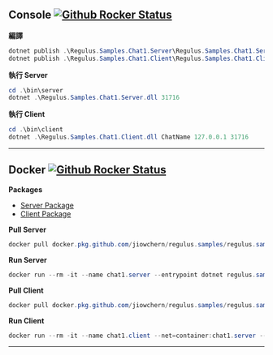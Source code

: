 ## Console  [![Github Rocker Status](https://github.com/jiowchern/Regulus.Samples/workflows/Build/badge.svg)](https://github.com/jiowchern/Regulus.Samples/actions?query=workflow%3ABuild)  
**編譯**  
```powershell
dotnet publish .\Regulus.Samples.Chat1.Server\Regulus.Samples.Chat1.Server.csproj -o bin\server
dotnet publish .\Regulus.Samples.Chat1.Client\Regulus.Samples.Chat1.Client.csproj -o bin\client
```
**執行 Server**  
```powershell
cd .\bin\server
dotnet .\Regulus.Samples.Chat1.Server.dll 31716
```

**執行 Client**  
```powershell
cd .\bin\client
dotnet .\Regulus.Samples.Chat1.Client.dll ChatName 127.0.0.1 31716
```
---
## Docker [![Github Rocker Status](https://github.com/jiowchern/Regulus.Samples/workflows/Docker/badge.svg)](https://github.com/jiowchern/Regulus.Samples/actions?query=workflow%3ADocker) 
**Packages**  
* [Server Package](https://github.com/jiowchern/Regulus.Samples/packages/94444)  
* [Client Package](https://github.com/jiowchern/Regulus.Samples/packages/94715)

**Pull Server** 


```powershell
docker pull docker.pkg.github.com/jiowchern/regulus.samples/regulus.samples.chat1.server:latest
```
**Run Server**
```powershell
docker run --rm -it --name chat1.server --entrypoint dotnet regulus.samples.chat1.server ./Regulus.Samples.Chat1.Server.dll 40123
```
**Pull Client**  
```powershell
docker pull docker.pkg.github.com/jiowchern/regulus.samples/regulus.samples.chat1.client:latest
```
**Run Client**
```powershell
docker run --rm -it --name chat1.client --net=container:chat1.server --entrypoint ChaterName regulus.samples.chat1.client ./Regulus.Samples.Chat1.Client.dll jc 127.0.0.1 40123
```
---
